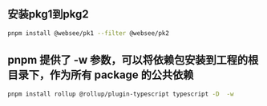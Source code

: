 ## 安装pkg1到pkg2
```sh
pnpm install @websee/pk1 --filter @websee/pk2
```

## pnpm 提供了 -w 参数，可以将依赖包安装到工程的根目录下，作为所有 package 的公共依赖
```sh
pnpm install rollup @rollup/plugin-typescript typescript -D  -w 
```